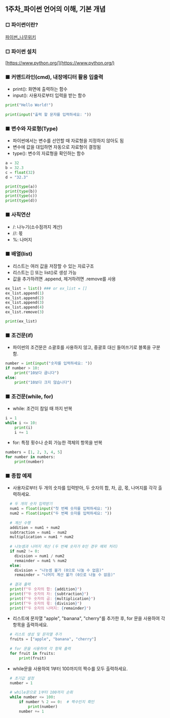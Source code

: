 ## 1주차_파이썬 언어의 이해, 기본 개념

### □ 파이썬이란?
[파이썬_나무위키](https://namu.wiki/w/Python)


### □ 파이썬 설치
[https://www.python.org/](https://www.python.org/)


### ■ 커맨드라인(cmd), 내장에디터 활용 입출력
- print(): 화면에 출력하는 함수
- input(): 사용자로부터 입력을 받는 함수
  
```python
print("Hello World!")
    
print(input("출력 할 문자를 입력하세요: "))
```


### ■ 변수와 자료형(Type)
- 파이썬에서는 변수를 선언할 때 자료형을 지정하지 않아도 됨
- 변수에 값을 대입하면 자동으로 자료형이 결정됨
- type(): 변수의 자료형을 확인하는 함수

```python
a = 32
b = 32.3
c = float(32)
d = "32.3"

print(type(a))
print(type(b))
print(type(c))
print(type(d))
```


### ■ 사칙연산
- /: 나누기(소수점까지 계산)
- //: 몫
- %: 나머지


### ■ 배열(list)
- 리스트는 여러 값을 저장할 수 있는 자료구조
- 리스트는 [] 또는 list()로 생성 가능
- 값을 추가하려면 .append, 제거하려면 .remove를 사용

```python
ex_list = list() ### or ex_list = []
ex_list.append(1)
ex_list.append(2)
ex_list.append(3)
ex_list.append(4)
ex_list.remove(3)

print(ex_list)
```


### ■ 조건문(if)

- 파이썬의 조건문은 소괄호를 사용하지 않고, 중괄호 대신 들여쓰기로 블록을 구분함.

```python
number = int(input("숫자를 입력하세요: "))
if number > 10:
    print("10보다 큽니다")
else:
    print("10보다 크지 않습니다")

```


### ■ 조건문(while, for)
- while: 조건이 참일 때 까지 반복
```python
i = 1
while i <= 10:
    print(i)
    i += 1
```

- for: 특정 횟수나 순회 가능한 객체의 항목을 반복
```python
numbers = [1, 2, 3, 4, 5]
for number in numbers:
    print(number)
```

### ■ 종합 예제
- 사용자로부터 두 개의 숫자를 입력받아, 두 숫자의 합, 차, 곱, 몫, 나머지를 각각 출력하세요.
```python
  # 두 개의 숫자 입력받기
  num1 = float(input("첫 번째 숫자를 입력하세요: "))
  num2 = float(input("두 번째 숫자를 입력하세요: "))
  
  # 계산 수행
  addition = num1 + num2
  subtraction = num1 - num2
  multiplication = num1 * num2
  
  # 나눗셈과 나머지 계산 (두 번째 숫자가 0인 경우 예외 처리)
  if num2 != 0:
    division = num1 / num2
    remainder = num1 % num2
  else:
    division = "나눗셈 불가 (0으로 나눌 수 없음)"
    remainder = "나머지 계산 불가 (0으로 나눌 수 없음)"
  
  # 결과 출력
  print(f"두 숫자의 합: {addition}")
  print(f"두 숫자의 차: {subtraction}")
  print(f"두 숫자의 곱: {multiplication}")
  print(f"두 숫자의 몫: {division}")
  print(f"두 숫자의 나머지: {remainder}")
```

- 리스트에 문자열 "apple", "banana", "cherry"를 추가한 후, for 문을 사용하여 각 항목을 출력하세요.
```python
  # 리스트 생성 및 문자열 추가
  fruits = ["apple", "banana", "cherry"]
  
  # for 문을 사용하여 각 항목 출력
  for fruit in fruits:
      print(fruit)
```

- while문을 사용하여 1부터 100까지의 짝수를 모두 출력하세요.
```python
  # 초기값 설정
  number = 1
  
  # while문으로 1부터 100까지 순회
  while number <= 100:
      if number % 2 == 0:  # 짝수인지 확인
          print(number)
      number += 1
```

